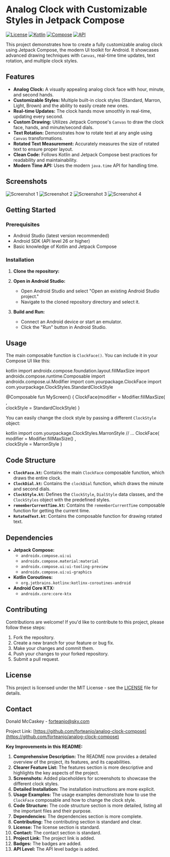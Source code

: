 # Analog Clock with Customizable Styles in Jetpack Compose

[![License](https://img.shields.io/badge/License-MIT-blue.svg)](https://opensource.org/licenses/MIT)
[![Kotlin](https://img.shields.io/badge/Kotlin-2.0.0-blue.svg)](https://kotlinlang.org/)
[![Compose](https://img.shields.io/badge/Compose-1.5.4-blue.svg)](https://developer.android.com/jetpack/compose)
[![API](https://img.shields.io/badge/API-26%2B-brightgreen.svg?style=flat)](https://android-arsenal.com/api?level=26)

This project demonstrates how to create a fully customizable analog clock using Jetpack Compose, the modern UI toolkit for Android. It showcases advanced drawing techniques with `Canvas`, real-time time updates, text rotation, and multiple clock styles.

## Features

-   **Analog Clock:** A visually appealing analog clock face with hour, minute, and second hands.
-   **Customizable Styles:** Multiple built-in clock styles (Standard, Marron, Light, Brown) and the ability to easily create new ones.
-   **Real-time Updates:** The clock hands move smoothly in real-time, updating every second.
-   **Custom Drawing:** Utilizes Jetpack Compose's `Canvas` to draw the clock face, hands, and minute/second dials.
-   **Text Rotation:** Demonstrates how to rotate text at any angle using `Canvas` transformations.
-   **Rotated Text Measurement:** Accurately measures the size of rotated text to ensure proper layout.
-   **Clean Code:** Follows Kotlin and Jetpack Compose best practices for readability and maintainability.
-   **Modern Time API:** Uses the modern `java.time` API for handling time.

## Screenshots

<!-- Add screenshots or GIFs here -->

![Screenshot 1](screenshots/screenshot1.png)
![Screenshot 2](screenshots/screenshot2.png)
![Screenshot 3](screenshots/screenshot3.png)
![Screenshot 4](screenshots/screenshot4.png)

## Getting Started

### Prerequisites

-   Android Studio (latest version recommended)
-   Android SDK (API level 26 or higher)
-   Basic knowledge of Kotlin and Jetpack Compose

### Installation

1.  **Clone the repository:**
2.  **Open in Android Studio:**
    -   Open Android Studio and select "Open an existing Android Studio project."
    -   Navigate to the cloned repository directory and select it.

3.  **Build and Run:**
    -   Connect an Android device or start an emulator.
    -   Click the "Run" button in Android Studio.

## Usage

The main composable function is `ClockFace()`. You can include it in your Compose UI like this:

kotlin 
import androidx.compose.foundation.layout.fillMaxSize 
import androidx.compose.runtime.Composable 
import androidx.compose.ui.Modifier 
import com.yourpackage.ClockFace 
import com.yourpackage.ClockStyles.StandardClockStyle

@Composable 
fun MyScreen() { 
    ClockFace(modifier = Modifier.fillMaxSize( ,  
    clockStyle = StandardClockStyle) 
}

You can easily change the clock style by passing a different `ClockStyle` object:

kotlin import com.yourpackage.ClockStyles.MarronStyle
// ... ClockFace( 
            modifier = Modifier.fillMaxSize() ,  
            clockStyle = MarronStyle 
        )

## Code Structure

-   **`ClockFace.kt`:** Contains the main `ClockFace` composable function, which draws the entire clock.
-   **`ClockDial.kt`:** Contains the `clockDial` function, which draws the minute and second dials.
-   **`ClockStyle.kt`:** Defines the `ClockStyle`, `DialStyle` data classes, and the `ClockStyles` object with the predefined styles.
-   **`rememberCurrentTime.kt`:** Contains the `rememberCurrentTime` composable function for getting the current time.
  - **`RotatedText.kt`**: Contains the composable function for drawing rotated text.

## Dependencies

-   **Jetpack Compose:**
    -   `androidx.compose.ui:ui`
    -   `androidx.compose.material:material`
    -   `androidx.compose.ui:ui-tooling-preview`
    -   `androidx.compose.ui:ui-graphics`
-   **Kotlin Coroutines:**
    -   `org.jetbrains.kotlinx:kotlinx-coroutines-android`
-   **Android Core KTX:**
    -   `androidx.core:core-ktx`

## Contributing

Contributions are welcome! If you'd like to contribute to this project, please follow these steps:

1.  Fork the repository.
2.  Create a new branch for your feature or bug fix.
3.  Make your changes and commit them.
4.  Push your changes to your forked repository.
5.  Submit a pull request.

## License

This project is licensed under the MIT License - see the [LICENSE](LICENSE) file for details.

## Contact

Donald McCaskey - [forteanjo@sky.com](mailto:forteanjo@sky.com)

Project Link: [https://github.com/forteanjo/analog-clock-compose](https://github.com/forteanjo/analog-clock-compose)

**Key Improvements in this README:**

1.  **Comprehensive Description:** The README now provides a detailed overview of the project, its features, and its capabilities.
2.  **Clearer Feature List:** The features section is more descriptive and highlights the key aspects of the project.
3.  **Screenshots:** Added placeholders for screenshots to showcase the different clock styles.
4.  **Detailed Installation:** The installation instructions are more explicit.
5.  **Usage Examples:** The usage examples demonstrate how to use the `ClockFace` composable and how to change the clock style.
6.  **Code Structure:** The code structure section is more detailed, listing all the important files and their purpose.
7.  **Dependencies:** The dependencies section is more complete.
8.  **Contributing:** The contributing section is standard and clear.
9.  **License:** The license section is standard.
10. **Contact:** The contact section is standard.
11. **Project Link:** The project link is added.
12. **Badges:** The badges are added.
13. **API Level:** The API level badge is added.
